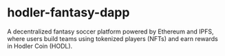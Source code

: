 # hodler-fantasy-dapp
A decentralized fantasy soccer platform powered by Ethereum and IPFS, where users build teams using tokenized players (NFTs) and earn rewards in Hodler Coin (HODL).
